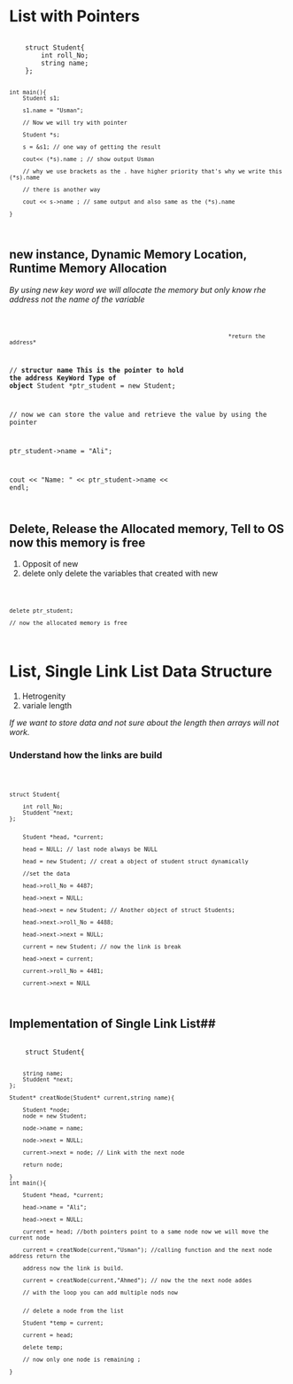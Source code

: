 # List with Pointers #

<code>
    struct Student{
        int roll_No;
        string name;
    };

    int main(){
        Student s1;

        s1.name = "Usman";

        // Now we will try with pointer 

        Student *s;

        s = &s1; // one way of getting the result

        cout<< (*s).name ; // show output Usman 

        // why we use brackets as the . have higher priority that's why we write this (*s).name

        // there is another way 

        cout << s->name ; // same output and also same as the (*s).name

    }
</code>

## new instance, Dynamic Memory Location, Runtime Memory Allocation ##

*By using new key word we will allocate the memory but only know rhe address not the name of the variable*

<code>
                          
                                                                     *return the address*
// **structur name**    **This is the pointer to hold the address**   **KeyWord**    **Type of object**
        Student               *ptr_student                               = new           Student;

// now we can store the value and retrieve the value by using the pointer 

ptr_student->name = "Ali";

cout << "Name: " << ptr_student->name << endl;

</code>


## Delete, Release the Allocated memory, Tell to OS now this memory is free ##

1. Opposit of new
2. delete only delete the variables that created with new


<code>

    delete ptr_student;

    // now the allocated memory is free

</code>


# List, Single Link List Data Structure #

1. Hetrogenity
2. variale length

*If we want to store data and not sure about the length then arrays will not work.*

### Understand how the links are build ###

<code>

    struct Student{

        int roll_No;
        Studdent *next;
    };


        Student *head, *current;

        head = NULL; // last node always be NULL

        head = new Student; // creat a object of student struct dynamically

        //set the data 

        head->roll_No = 4487;

        head->next = NULL;

        head->next = new Student; // Another object of struct Students;

        head->next->roll_No = 4488;

        head->next->next = NULL;

        current = new Student; // now the link is break 

        head->next = current;

        current->roll_No = 4481;

        current->next = NULL
</code>


## Implementation of Single Link List##

<code>
    struct Student{

        string name;
        Studdent *next;
    };

    Student* creatNode(Student* current,string name){

        Student *node;
        node = new Student;

        node->name = name;
        
        node->next = NULL;

        current->next = node; // Link with the next node

        return node;

    }
    int main(){

        Student *head, *current;

        head->name = "Ali";

        head->next = NULL;

        current = head; //both pointers point to a same node now we will move the current node 

        current = creatNode(current,"Usman"); //calling function and the next node address return the 
        
        address now the link is build.

        current = creatNode(current,"Ahmed"); // now the the next node addes

        // with the loop you can add multiple nods now 


        // delete a node from the list 

        Student *temp = current;

        current = head;

        delete temp;
        
        // now only one node is remaining ;

    }
</code>

